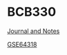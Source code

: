 # BCB330
[Journal and Notes](https://github.com/helen307/BCB330/wiki)

[GSE64318](https://github.com/helen307/BCB330/blob/master/GSE64318.html)
